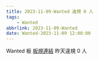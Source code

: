 ```yaml
---
title: 2023-11-09-Wanted 違規 0 人
tags:
    - Wanted
abbrlink: 2023-11-09-Wanted
date: Wanted-2023-11-09 12:00:00
---
```

Wanted 板 [板規連結](https://www.ptt.cc/bbs/Wanted/M.1608829773.A.D3B.html)
昨天違規 0 人
